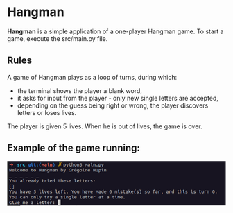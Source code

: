 # Hangman
**Hangman** is a simple application of a one-player Hangman game.
To start a game, execute the src/main.py file.

## Rules
A game of Hangman plays as a loop of turns, during which:
  - the terminal shows the player a blank word,
  - it asks for input from the player - only new single letters are accepted,
  - depending on the guess being right or wrong, the player discovers letters or loses lives.

The player is given 5 lives. When he is out of lives, the game is over.

## Example of the game running:

![alt text](https://github.com/Bizkochito/hangman/blob/main/assets/running_example.png?raw=true)

  
  
